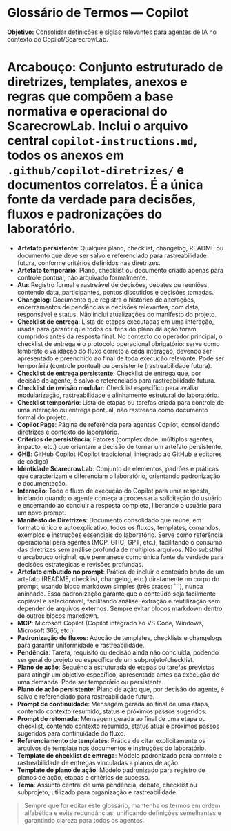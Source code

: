 # Glossário de Termos — Copilot

**Objetivo:** Consolidar definições e siglas relevantes para agentes de IA no contexto do Copilot/ScarecrowLab.

# Arcabouço: Conjunto estruturado de diretrizes, templates, anexos e regras que compõem a base normativa e operacional do ScarecrowLab. Inclui o arquivo central `copilot-instructions.md`, todos os anexos em `.github/copilot-diretrizes/` e documentos correlatos. É a única fonte da verdade para decisões, fluxos e padronizações do laboratório.

- **Artefato persistente**: Qualquer plano, checklist, changelog, README ou documento que deve ser salvo e referenciado para rastreabilidade futura, conforme critérios definidos nas diretrizes.
- **Artefato temporário**: Plano, checklist ou documento criado apenas para controle pontual, não arquivado formalmente.
- **Ata**: Registro formal e rastreável de decisões, debates ou reuniões, contendo data, participantes, pontos discutidos e decisões tomadas.
- **Changelog**: Documento que registra o histórico de alterações, encerramentos de pendências e decisões relevantes, com data, responsável e status. Não inclui atualizações do manifesto do projeto.
- **Checklist de entrega**: Lista de etapas executadas em uma interação, usada para garantir que todos os itens do plano de ação foram cumpridos antes da resposta final. No contexto do operador principal, o checklist de entrega é o protocolo operacional obrigatório: serve como lembrete e validação do fluxo correto a cada interação, devendo ser apresentado e preenchido ao final de toda execução relevante. Pode ser temporária (controle pontual) ou persistente (rastreabilidade futura).
- **Checklist de entrega persistente**: Checklist de entrega que, por decisão do agente, é salvo e referenciado para rastreabilidade futura.
- **Checklist de revisão modular**: Checklist específico para avaliar modularização, rastreabilidade e alinhamento estrutural do laboratório.
- **Checklist temporário**: Lista de etapas ou tarefas criada para controle de uma interação ou entrega pontual, não rastreada como documento formal do projeto.
- **Copilot Page**: Página de referência para agentes Copilot, consolidando diretrizes e contexto do laboratório.
- **Critérios de persistência**: Fatores (complexidade, múltiplos agentes, impacto, etc.) que orientam a decisão de tornar um artefato persistente.
- **GHB**: GitHub Copilot (Copilot tradicional, integrado ao GitHub e editores de código)
- **Identidade ScarecrowLab**: Conjunto de elementos, padrões e práticas que caracterizam e diferenciam o laboratório, orientando padronização e documentação.
- **Interação**: Todo o fluxo de execução do Copilot para uma resposta, iniciando quando o agente começa a processar a solicitação do usuário e encerrando ao concluir a resposta completa, liberando o usuário para um novo prompt.
- **Manifesto de Diretrizes**: Documento consolidado que reúne, em formato único e autoexplicativo, todos os fluxos, templates, comandos, exemplos e instruções essenciais do laboratório. Serve como referência operacional para agentes (MCP, GHC, GPT, etc.), facilitando o consumo das diretrizes sem análise profunda de múltiplos arquivos. Não substitui o arcabouço original, que permanece como única fonte da verdade para decisões estratégicas e revisões profundas.
- **Artefato embutido no prompt**: Prática de incluir o conteúdo bruto de um artefato (README, checklist, changelog, etc.) diretamente no corpo do prompt, usando bloco markdown simples (três crases: ```), nunca aninhado. Essa padronização garante que o conteúdo seja facilmente copiável e selecionável, facilitando análise, extração e reutilização sem depender de arquivos externos. Sempre evitar blocos markdown dentro de outros blocos markdown.
- **MCP**: Microsoft Copilot (Copilot integrado ao VS Code, Windows, Microsoft 365, etc.)
- **Padronização de fluxos**: Adoção de templates, checklists e changelogs para garantir uniformidade e rastreabilidade.
- **Pendência**: Tarefa, requisito ou decisão ainda não concluída, podendo ser geral do projeto ou específica de um subprojeto/checklist.
- **Plano de ação**: Sequência estruturada de etapas ou tarefas previstas para atingir um objetivo específico, apresentada antes da execução de uma demanda. Pode ser temporário ou persistente.
- **Plano de ação persistente**: Plano de ação que, por decisão do agente, é salvo e referenciado para rastreabilidade futura.
- **Prompt de continuidade**: Mensagem gerada ao final de uma etapa, contendo contexto resumido, status e próximos passos sugeridos.
- **Prompt de retomada**: Mensagem gerada ao final de uma etapa ou checklist, contendo contexto resumido, status atual e próximos passos sugeridos para continuidade do fluxo.
- **Referenciamento de templates**: Prática de citar explicitamente os arquivos de template nos documentos e instruções do laboratório.
- **Template de checklist de entrega**: Modelo padronizado para controle e rastreabilidade de entregas vinculadas a planos de ação.
- **Template de plano de ação**: Modelo padronizado para registro de planos de ação, etapas e critérios de sucesso.
- **Tema**: Assunto central de uma pendência, debate, checklist ou subprojeto, utilizado para organização e rastreabilidade.

> Sempre que for editar este glossário, mantenha os termos em ordem alfabética e evite redundâncias, unificando definições semelhantes e garantindo clareza para todos os agentes.
